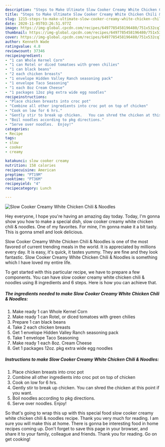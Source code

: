 ```yaml
---
description: "Steps to Make Ultimate Slow Cooker Creamy White Chicken Chili &amp;amp; Noodles"
title: "Steps to Make Ultimate Slow Cooker Creamy White Chicken Chili &amp;amp; Noodles"
slug: 1215-steps-to-make-ultimate-slow-cooker-creamy-white-chicken-chili-and-amp-noodles
date: 2020-11-05T03:26:51.977Z
image: https://img-global.cpcdn.com/recipes/6497785458196480/751x532cq70/slow-cooker-creamy-white-chicken-chili-noodles-recipe-main-photo.jpg
thumbnail: https://img-global.cpcdn.com/recipes/6497785458196480/751x532cq70/slow-cooker-creamy-white-chicken-chili-noodles-recipe-main-photo.jpg
cover: https://img-global.cpcdn.com/recipes/6497785458196480/751x532cq70/slow-cooker-creamy-white-chicken-chili-noodles-recipe-main-photo.jpg
author: Kenneth Wade
ratingvalue: 4.8
reviewcount: 37346
recipeingredient:
- "1 can Whole Kernel Corn"
- "1 can Rotel or diced tomatoes with green chilies"
- "1 can black beans"
- "2 each chicken breasts"
- "1 envelope Hidden Valley Ranch seasoning pack"
- "1 envelope Taco Seasoning"
- "1 each 8oz Cream Cheese"
- "1 packages 12oz pkg extra wide egg noodles"
recipeinstructions:
- "Place chicken breasts into croc pot"
- "Combine all other ingredients into croc pot on top of chicken"
- "Cook on low for 6 hrs."
- "Gently stir to break up chicken.   You can shred the chicken at this point if you want."
- "Boil noodles according to pkg directions."
- "Serve over noodles.  Enjoy!"
categories:
- Recipe
tags:
- slow
- cooker
- creamy

katakunci: slow cooker creamy 
nutrition: 158 calories
recipecuisine: American
preptime: "PT19M"
cooktime: "PT36M"
recipeyield: "4"
recipecategory: Lunch

---
```



![Slow Cooker Creamy White Chicken Chili &amp; Noodles](https://img-global.cpcdn.com/recipes/6497785458196480/751x532cq70/slow-cooker-creamy-white-chicken-chili-noodles-recipe-main-photo.jpg)

Hey everyone, I hope you're having an amazing day today. Today, I'm gonna show you how to make a special dish, slow cooker creamy white chicken chili &amp; noodles. One of my favorites. For mine, I'm gonna make it a bit tasty. This is gonna smell and look delicious.



Slow Cooker Creamy White Chicken Chili &amp; Noodles is one of the most favored of current trending meals in the world. It is appreciated by millions every day. It is easy, it's quick, it tastes yummy. They are fine and they look fantastic. Slow Cooker Creamy White Chicken Chili &amp; Noodles is something which I have loved my entire life.


To get started with this particular recipe, we have to prepare a few components. You can have slow cooker creamy white chicken chili &amp; noodles using 8 ingredients and 6 steps. Here is how you can achieve that.

<!--inarticleads1-->

##### The ingredients needed to make Slow Cooker Creamy White Chicken Chili &amp; Noodles:

1. Make ready 1 can Whole Kernel Corn
1. Make ready 1 can Rotel, or diced tomatoes with green chilies
1. Prepare 1 can black beans
1. Take 2 each chicken breasts
1. Get 1 envelope Hidden Valley Ranch seasoning pack
1. Take 1 envelope Taco Seasoning
1. Make ready 1 each 8oz. Cream Cheese
1. Get 1 packages 12oz. pkg extra wide egg noodles




<!--inarticleads2-->

##### Instructions to make Slow Cooker Creamy White Chicken Chili &amp; Noodles:

1. Place chicken breasts into croc pot
1. Combine all other ingredients into croc pot on top of chicken
1. Cook on low for 6 hrs.
1. Gently stir to break up chicken.   You can shred the chicken at this point if you want.
1. Boil noodles according to pkg directions.
1. Serve over noodles.  Enjoy!




So that's going to wrap this up with this special food slow cooker creamy white chicken chili &amp; noodles recipe. Thank you very much for reading. I am sure you will make this at home. There is gonna be interesting food in home recipes coming up. Don't forget to save this page in your browser, and share it to your family, colleague and friends. Thank you for reading. Go on get cooking!
